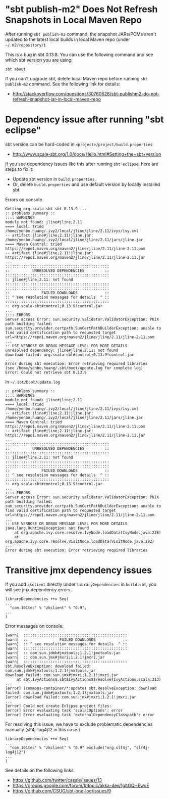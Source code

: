 # "sbt publish-m2" Does Not Refresh Snapshots in Local Maven Repo

After running `sbt publish-m2` command, the snapshot JARs/POMs aren't updated to the latest local builds in local Maven repo (under `~/.m2/repository/`).

This is a bug in sbt 0.13.8. You can use the following command and see which sbt version you are using:

    sbt about

If you can't upgrade sbt, delete local Maven repo before running `sbt publish-m2` command. See the following link for details:
* <http://stackoverflow.com/questions/30760628/sbt-publishm2-do-not-refresh-snapshot-jar-in-local-maven-repo>

# Dependency issue after running "sbt eclipse"

sbt version can be hard-coded in `<project>/project/build.properties`:
* <http://www.scala-sbt.org/1.0/docs/Hello.html#Setting+the+sbt+version>

If you see dependency issues like this after running `sbt eclipse`, here are steps to fix it:
* Update sbt version in `build.properties`.
* Or, delete `build.properties` and use default version by locally installed sbt.

Errors on console

    Getting org.scala-sbt sbt 0.13.9 ...
    :: problems summary ::
    :::: WARNINGS
    module not found: jline#jline;2.11
    ==== local: tried
    /home/yenbo.huang/.ivy2/local/jline/jline/2.11/ivys/ivy.xml
    -- artifact jline#jline;2.11!jline.jar:
    /home/yenbo.huang/.ivy2/local/jline/jline/2.11/jars/jline.jar
    ==== Maven Central: tried
    https://repo1.maven.org/maven2/jline/jline/2.11/jline-2.11.pom
    -- artifact jline#jline;2.11!jline.jar:
    https://repo1.maven.org/maven2/jline/jline/2.11/jline-2.11.jar
    ...
    ::::::::::::::::::::::::::::::::::::::::::::::
    ::          UNRESOLVED DEPENDENCIES         ::
    ::::::::::::::::::::::::::::::::::::::::::::::
    :: jline#jline;2.11: not found
    ::::::::::::::::::::::::::::::::::::::::::::::
    ::::::::::::::::::::::::::::::::::::::::::::::
    ::              FAILED DOWNLOADS            ::
    :: ^ see resolution messages for details  ^ ::
    ::::::::::::::::::::::::::::::::::::::::::::::
    :: org.scala-sbt#control;0.13.9!control.jar
    ...
    :::: ERRORS
    Server access Error: sun.security.validator.ValidatorException: PKIX path building failed: sun.security.provider.certpath.SunCertPathBuilderException: unable to find valid certification path to requested target url=https://repo1.maven.org/maven2/jline/jline/2.11/jline-2.11.pom
    ...
    :: USE VERBOSE OR DEBUG MESSAGE LEVEL FOR MORE DETAILS
    unresolved dependency: jline#jline;2.11: not found
    download failed: org.scala-sbt#control;0.13.9!control.jar
    ...
    Error during sbt execution: Error retrieving required libraries
    (see /home/yenbo.huang/.sbt/boot/update.log for complete log)
    Error: Could not retrieve sbt 0.13.9

In `~/.sbt/boot/update.log`

    :: problems summary ::
    :::: WARNINGS
    module not found: jline#jline;2.11
    ==== local: tried
    /home/yenbo.huang/.ivy2/local/jline/jline/2.11/ivys/ivy.xml
    -- artifact jline#jline;2.11!jline.jar:
    /home/yenbo.huang/.ivy2/local/jline/jline/2.11/jars/jline.jar
    ==== Maven Central: tried
    https://repo1.maven.org/maven2/jline/jline/2.11/jline-2.11.pom
    -- artifact jline#jline;2.11!jline.jar:
    https://repo1.maven.org/maven2/jline/jline/2.11/jline-2.11.jar
    ...
    ::::::::::::::::::::::::::::::::::::::::::::::
    ::          UNRESOLVED DEPENDENCIES         ::
    ::::::::::::::::::::::::::::::::::::::::::::::
    :: jline#jline;2.11: not found
    ::::::::::::::::::::::::::::::::::::::::::::::
    ::::::::::::::::::::::::::::::::::::::::::::::
    ::              FAILED DOWNLOADS            ::
    :: ^ see resolution messages for details  ^ ::
    ::::::::::::::::::::::::::::::::::::::::::::::
    :: org.scala-sbt#control;0.13.9!control.jar
    ...
    :::: ERRORS
    Server access Error: sun.security.validator.ValidatorException: PKIX path building failed: sun.security.provider.certpath.SunCertPathBuilderException: unable to find valid certification path to requested target url=https://repo1.maven.org/maven2/jline/jline/2.11/jline-2.11.pom
    ...
    :: USE VERBOSE OR DEBUG MESSAGE LEVEL FOR MORE DETAILS
    java.lang.RuntimeException: not found
        at org.apache.ivy.core.resolve.IvyNode.loadData(IvyNode.java:238)
        at org.apache.ivy.core.resolve.VisitNode.loadData(VisitNode.java:292)
    ...
    Error during sbt execution: Error retrieving required libraries

# Transitive jmx dependency issues

If you add `zkclient` directly under `libraryDependencies` in `build.sbt`, you will see jmx dependency errors.

    libraryDependencies ++= Seq(
    ...
      "com.101tec" % "zkclient" % "0.9",
    ...
    )

Error messages on console:

    [warn]  ::::::::::::::::::::::::::::::::::::::::::::::
    [warn]  ::              FAILED DOWNLOADS            ::
    [warn]  :: ^ see resolution messages for details  ^ ::
    [warn]  ::::::::::::::::::::::::::::::::::::::::::::::
    [warn]  :: com.sun.jdmk#jmxtools;1.2.1!jmxtools.jar
    [warn]  :: com.sun.jmx#jmxri;1.2.1!jmxri.jar
    [warn]  ::::::::::::::::::::::::::::::::::::::::::::::
    sbt.ResolveException: download failed: com.sun.jdmk#jmxtools;1.2.1!jmxtools.jar
    download failed: com.sun.jmx#jmxri;1.2.1!jmxri.jar
         at sbt.IvyActions$.sbt$IvyActions$$resolve(IvyActions.scala:313)
    ...
    [error] (commons-container/*:update) sbt.ResolveException: download failed: com.sun.jdmk#jmxtools;1.2.1!jmxtools.jar
    [error] download failed: com.sun.jmx#jmxri;1.2.1!jmxri.jar
    ...
    [error] Could not create Eclipse project files:
    [error] Error evaluating task 'scalacOptions': error
    [error] Error evaluating task 'externalDependencyClasspath': error

For resolving this issue, we have to exclude problematic dependencies manually (slf4j-log4j12 in this case.)

    libraryDependencies ++= Seq(
    ...
      "com.101tec" % "zkclient" % "0.9" exclude("org.slf4j", "slf4j-log4j12")
    ...
    )

See details on the following links:
* <https://github.com/twitter/cassie/issues/13>
* <https://groups.google.com/forum/#!topic/akka-dev/1gltGQHEwoE>
* <https://github.com/CSUG/sbt-one-log/issues/9>
